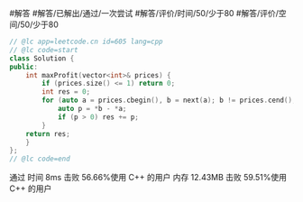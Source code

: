 #解答 #解答/已解出/通过/一次尝试 #解答/评价/时间/50/少于80 #解答/评价/空间/50/少于80

```C++
// @lc app=leetcode.cn id=605 lang=cpp
// @lc code=start
class Solution {
public:
	int maxProfit(vector<int>& prices) {
		if (prices.size() <= 1) return 0;
		int res = 0;
		for (auto a = prices.cbegin(), b = next(a); b != prices.cend(); a++, b++) {
			auto p = *b - *a;
			if (p > 0) res += p;
		}
	return res;
	}
};
// @lc code=end
```

通过
时间
8ms
击败 56.66%使用 C++ 的用户
内存
12.43MB
击败 59.51%使用 C++ 的用户